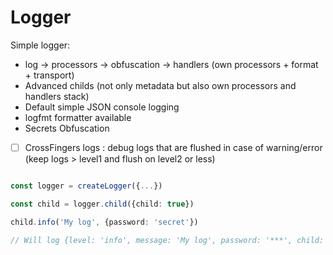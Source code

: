 # Logger

Simple logger:
- log -> processors -> obfuscation -> handlers (own processors + format + transport)
- Advanced childs (not only metadata but also own processors and handlers stack)
- Default simple JSON console logging
- logfmt formatter available
- Secrets Obfuscation
- [ ] CrossFingers logs : debug logs that are flushed in case of warning/error (keep logs > level1 and flush on level2 or less)

```typescript

const logger = createLogger({...})

const child = logger.child({child: true})

child.info('My log', {password: 'secret'})

// Will log {level: 'info', message: 'My log', password: '***', child: true, timestamp: '(date)'}

```